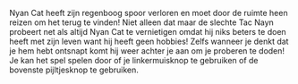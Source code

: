Nyan Cat heeft zijn regenboog spoor verloren en moet door de ruimte heen reizen om het terug te vinden!
Niet alleen dat maar de slechte Tac Nayn probeert net als altijd Nyan Cat te vernietigen omdat hij niks beters te doen heeft met zijn leven want hij heeft geen hobbies! Zelfs wanneer je denkt dat je hem hebt ontsnapt komt hij weer achter je aan om je proberen te doden!
Je kan het spel spelen door of je linkermuisknop te gebruiken of de bovenste pijltjesknop te gebruiken.
